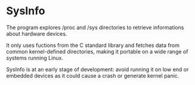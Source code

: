 # SysInfo

The program explores /proc and /sys directories to retrieve informations about hardware devices. 

It only uses fuctions from the C standard library and fetches data from common kernel-defined directories, making it portable on a wide range of systems running Linux.

SysInfo is at an early stage of development: avoid running it on low end or embedded devices as it could cause a crash or generate kernel panic. 
